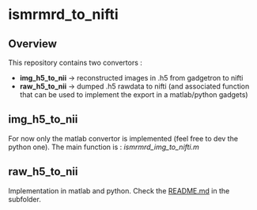 # ismrmrd_to_nifti
## Overview

This repository contains two convertors :
* **img_h5_to_nii** -> reconstructed images in .h5 from gadgetron to nifti
* **raw_h5_to_nii** -> dumped .h5 rawdata to nifti (and associated function that can be used to implement the export in a matlab/python gadgets)

## img_h5_to_nii

For now only the matlab convertor is implemented (feel free to dev the python one).
The main function is : *ismrmrd_img_to_nifti.m*
## raw_h5_to_nii
Implementation in matlab and python. Check the [README.md](./raw_h5_to_nii/README.md) in the subfolder.


